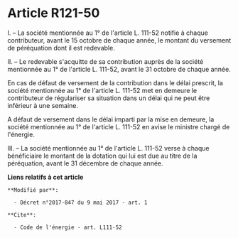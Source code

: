 # Article R121-50

I. – La société mentionnée au 1° de l'article L. 111-52 notifie à chaque contributeur, avant le 15 octobre de chaque année,
le montant du versement de péréquation dont il est redevable. 

II. – Le redevable s'acquitte de sa contribution auprès de la société mentionnée au 1° de l'article L. 111-52, avant le 31
octobre de chaque année. 

En cas de défaut de versement de la contribution dans le délai prescrit, la société mentionnée au 1° de l'article L. 111-52
met en demeure le contributeur de régulariser sa situation dans un délai qui ne peut être inférieur à une semaine. 

A défaut de versement dans le délai imparti par la mise en demeure, la société mentionnée au 1° de l'article L. 111-52 en
avise le ministre chargé de l'énergie. 

III. – La société mentionnée au 1° de l'article L. 111-52 verse à chaque bénéficiaire le montant de la dotation qui lui est
due au titre de la péréquation, avant le 31 décembre de chaque année.

**Liens relatifs à cet article**

	**Modifié par**:

	  - Décret n°2017-847 du 9 mai 2017 - art. 1

	**Cite**:

	  - Code de l'énergie - art. L111-52
